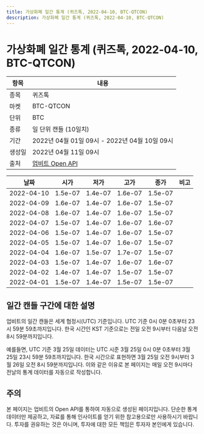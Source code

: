 ```yaml
---
title: 가상화폐 일간 통계 (퀴즈톡, 2022-04-10, BTC-QTCON)
description: 가상화폐 일간 통계 (퀴즈톡, 2022-04-10, BTC-QTCON)
---
```



가상화폐 일간 통계 (퀴즈톡, 2022-04-10, BTC-QTCON)
===

|항목|내용|
|--|--|
|종목|퀴즈톡|
|마켓|BTC-QTCON|
|단위|BTC|
|종류|일 단위 캔들 (10일치)|
|기간|2022년 04월 01일 09시 - 2022년 04월 10일 09시|
|생성일|2022년 04월 11일 09시|
|출처|[업비트 Open API](https://docs.upbit.com)|


|날짜|시가|저가|고가|종가|비고|
|--|--|--|--|--|--|
|2022-04-10|1.5e-07|1.4e-07|1.6e-07|1.5e-07|    |
|2022-04-09|1.6e-07|1.4e-07|1.6e-07|1.5e-07|    |
|2022-04-08|1.6e-07|1.4e-07|1.6e-07|1.5e-07|    |
|2022-04-07|1.5e-07|1.4e-07|1.6e-07|1.6e-07|    |
|2022-04-06|1.5e-07|1.4e-07|1.6e-07|1.5e-07|    |
|2022-04-05|1.5e-07|1.4e-07|1.6e-07|1.5e-07|    |
|2022-04-04|1.6e-07|1.5e-07|1.7e-07|1.5e-07|    |
|2022-04-03|1.5e-07|1.4e-07|1.6e-07|1.6e-07|    |
|2022-04-02|1.4e-07|1.4e-07|1.5e-07|1.5e-07|    |
|2022-04-01|1.5e-07|1.4e-07|1.5e-07|1.5e-07|    |


일간 캔들 구간에 대한 설명
---


업비트의 일간 캔들은 세계 협정시(UTC) 기준입니다. 
UTC 기준 0시 0분 0초부터 23시 59분 59초까지입니다. 
한국 시간인 KST 기준으로는 전일 오전 9시부터 다음날 오전 8시 59분까지입니다. 


예를들면, UTC 기준 3월 25일 데이터는 UTC 시준 3월 25일 0시 0분 0초부터 3월 25일 23시 59분 59초까지입니다. 
한국 시간으로 표현하면 3월 25일 오전 9시부터 3월 26일 오전 8시 59분까지입니다. 
이와 같은 이유로 본 페이지는 매일 오전 9시마다 전날의 통계 데이터를 자동으로 작성합니다. 


주의
---


본 페이지는 업비트의 Open API를 통하여 자동으로 생성된 페이지입니다. 
단순한 통계 데이터만 제공하고, 자료를 통해 인사이트를 얻기 위한 참고용으로만 사용하시기 바랍니다. 
투자를 권유하는 것은 아니며, 투자에 대한 모든 책임은 투자자 본인에게 있습니다. 
